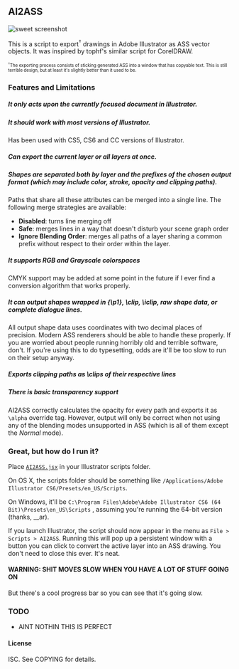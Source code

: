 ## AI2ASS ##
![sweet screenshot][screenshit]

This is a script to export<sup>†</sup> drawings in Adobe Illustrator as ASS
vector objects. It was inspired by tophf's similar script for CorelDRAW.

<sub><sub><sup>†</sup>The exporting process consists of sticking generated
ASS into a window that has copyable text. This is still terrible design,
but at least it's slightly better than it used to be.</sub></sub>

### Features and Limitations

##### It only acts upon the currently focused document in Illustrator.

##### It should work with most versions of Illustrator.
Has been used with CS5, CS6 and CC versions of Illustrator.

##### Can export the current layer or all layers at once.

##### Shapes are separated both by layer and the prefixes of the chosen output format (which may include color, stroke, opacity and clipping paths).
Paths that share all these attributes can be merged into a single line.
The following merge strategies are available:

+ __Disabled__: turns line merging off
+ __Safe__: merges lines in a way that doesn't disturb your scene graph order
+ __Ignore Blending Order__: merges all paths of a layer sharing a common prefix without respect to their order within the layer.

##### It supports RGB and Grayscale colorspaces
CMYK support may be added at some point in the future if I ever find a
conversion algorithm that works properly.

##### It can output shapes wrapped in {\p1}, \clip, \iclip, raw shape data, or complete dialogue lines.
All output shape data uses coordinates with two decimal places of
precision. Modern ASS renderers should be able to handle these properly.
If you are worried about people running horribly old and terrible
software, don't. If you're using this to do typesetting, odds are it'll
be too slow to run on their setup anyway.

##### Exports clipping paths as \clips of their respective lines

##### There is basic transparency support
AI2ASS correctly calculates the opacity for every path and exports it as
`\alpha` override tag. However, output will only be correct when not
using any of the blending modes unsupported in ASS (which is all of them
except the *Normal* mode).

### Great, but how do I run it? ###

Place [`AI2ASS.jsx`][raw] in your Illustrator
scripts folder.

On OS X, the scripts folder should be something like
`/Applications/Adobe Illustrator CS6/Presets/en_US/Scripts`.

On Windows, it'll be `C:\Program Files\Adobe\Adobe Illustrator CS6 (64
Bit)\Presets\en_US\Scripts` , assuming you're running the 64-bit version
(thanks, __ar).

If you launch Illustrator, the script should now appear in the menu as
`File > Scripts > AI2ASS`. Running this will pop up a persistent window
with a button you can click to convert the active layer into an ASS
drawing. You don't need to close this ever. It's neat.

#### WARNING: SHIT MOVES SLOW WHEN YOU HAVE A LOT OF STUFF GOING ON ####

But there's a cool progress bar so you can see that it's going slow.

### TODO ###
- AINT NOTHIN THIS IS PERFECT

#### License

ISC. See COPYING for details.

[screenshit]: https://raw.github.com/torque/AI2ASS/master/screenshot.png
[raw]: https://raw.github.com/torque/AI2ASS/master/built/AI2ASS.jsx
